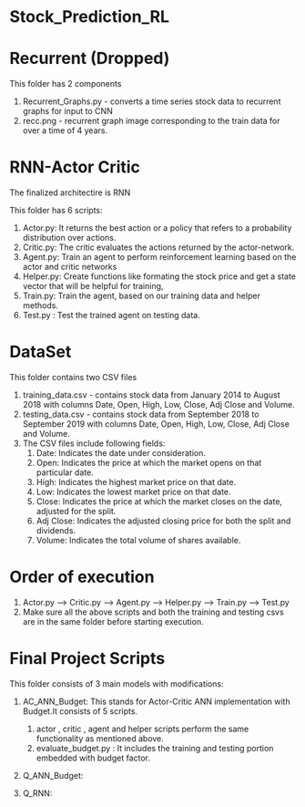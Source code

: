 # Stock_Prediction_RL
# Recurrent (Dropped) 
This folder has 2 components
1. Recurrent_Graphs.py - converts a time series stock data to recurrent graphs for input to CNN 
2. recc.png - recurrent graph image corresponding to the train data for over a time of 4 years.


# RNN-Actor Critic

The finalized architectire is RNN

This folder has 6 scripts:
1. Actor.py: It returns the best action or a policy that refers to a probability distribution over actions.
2. Critic.py: The critic evaluates the actions returned by the actor-network.
3. Agent.py: Train an agent to perform reinforcement learning based on the actor and critic networks
4. Helper.py: Create functions like formating the stock price and get a state vector that will be helpful for training,
5. Train.py: Train the agent, based on our training data and helper methods.
6. Test.py : Test the trained agent on testing data.


# DataSet
This folder contains two CSV files 
1. training_data.csv - contains stock data from January 2014 to August 2018 with columns Date, Open, High, Low, Close, Adj Close and Volume.
2. testing_data.csv - contains stock data from September 2018 to September 2019 with columns Date, Open, High, Low, Close, Adj Close and Volume.
3. The CSV files include following fields:
   1. Date: Indicates the date under consideration.
   2. Open: Indicates the price at which the market opens on that particular date.
   3. High: Indicates the highest market price on that date.
   4. Low: Indicates the lowest market price on that date.
   5. Close: Indicates the price at which the market closes on the date, adjusted for the split.
   6. Adj Close: Indicates the adjusted closing price for both the split and dividends.
   7. Volume: Indicates the total volume of shares available.

# Order of execution
1. Actor.py --> Critic.py --> Agent.py --> Helper.py --> Train.py --> Test.py 
2. Make sure all the above scripts and both the training and testing csvs are in the same folder before starting execution. 

# Final Project Scripts
This folder consists of 3 main models with modifications:
1. AC_ANN_Budget: This stands for Actor-Critic ANN implementation with Budget.It consists of 5 scripts.
   1. actor , critic , agent and helper scripts perform the same functionality as mentioned above.
   2. evaluate_budget.py : It includes the training and testing portion embedded with budget factor.
   
2. Q_ANN_Budget:
3. Q_RNN:
